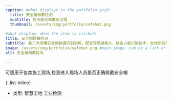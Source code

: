 ```yaml
---
caption: #what displays in the portfolio grid:
  title: 安全帽佩戴检测
  subtitle: 检测是否佩戴安全帽
  thumbnail: /assets/img/portfolio/safehat.png
  
#what displays when the item is clicked:
title: 安全帽佩戴检测
subtitle: 基于大规模安全帽数据识别训练，配合现场摄像头，结合人脸识别技术，自动识别现场作业人员的安全帽佩戴情况，结果对应到个人，精准高效监督。
image: /assets/img/portfolio/safehat.png #main image, can be a link or a file in assets/img/portfolio
alt: 安全帽佩戴检测

---
```


可适用于各类施工现场,检测进入现场人员是否正确佩戴安全帽

{:.list-inline}

- 类型: 智慧工地 工业检测
